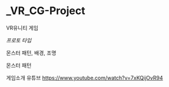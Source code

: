 # _VR_CG-Project
VR유니티 게임

_프로토 타입_

몬스터 패턴, 배경, 조명

몬스터 패턴

게임소개 유튜브
https://www.youtube.com/watch?v=7xKQijOvR94

